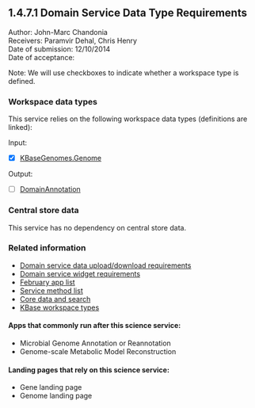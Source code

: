 1.4.7.1 Domain Service Data Type Requirements
-----------------------------------------------

Author: John-Marc Chandonia  
Receivers: Paramvir Dehal, Chris Henry  
Date of submission: 12/10/2014  
Date of acceptance:

Note: We will use checkboxes to indicate whether a workspace type is
defined.

### Workspace data types

This service relies on the following workspace data types (definitions are linked):

Input:
- [x] [KBaseGenomes.Genome](https://github.com/kbase/KBaseFBAModeling/blob/master/specs/Genome.spec#L368)

Output:
- [ ] [DomainAnnotation](https://github.com/kbase/gene_families/blob/dev/KBaseGeneFamilies.spec#L171)
 
### Central store data

This service has no dependency on central store data.

### Related information

- [Domain service data upload/download requirements](https://github.com/levinas/WBS-Science-Service-Deliverables/blob/master/1.4.7.2-Domain-Service-Upload-Download-Requirements.md)
- [Domain service widget requirements](https://github.com/levinas/WBS-Science-Service-Deliverables/blob/master/1.4.7.3-Domain-Service-Widget-Requirements.md)
- [February app list](https://docs.google.com/spreadsheets/d/1jIyMrAnG1GJP6i0qgFmah9cM51BpcpvC-SAmPaJArM4/edit#gid=0)
- [Service method list](https://docs.google.com/spreadsheets/d/1XeYR-ZFsldHVB7I8yPkP-aGPlzXqY7cU1gTArRXZs78/edit?usp=sharing)
- [Core data and search](https://docs.google.com/spreadsheets/d/1auAfLVc1ogs6SBOIAqCp6GG8gUr19b-gW2VqSBAA7jo/edit#gid=940808100)
- [KBase workspace types](http://narrative.kbase.us/functional-site/#/spec/storage/0)

#### Apps that commonly run after this science service:

- Microbial Genome Annotation or Reannotation
- Genome-scale Metabolic Model Reconstruction

#### Landing pages that rely on this science service:

- Gene landing page
- Genome landing page


